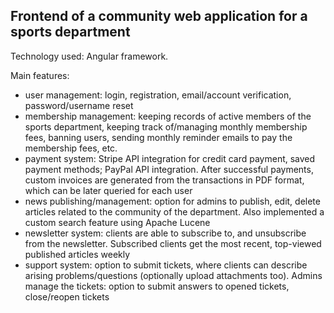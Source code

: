 ## Frontend of a community web application for a sports department
Technology used: Angular framework.

Main features:
* user management: login, registration, email/account verification, password/username reset
* membership management: keeping records of active members of the sports department, keeping
track of/managing monthly membership fees, banning users, sending monthly reminder emails to
pay the membership fees, etc.
* payment system: Stripe API integration for credit card payment, saved payment methods; PayPal API
integration. After successful payments, custom invoices are generated from the transactions in PDF
format, which can be later queried for each user
* news publishing/management: option for admins to publish, edit, delete articles related to the
community of the department. Also implemented a custom search feature using Apache Lucene
* newsletter system: clients are able to subscribe to, and unsubscribe from the newsletter. Subscribed
clients get the most recent, top-viewed published articles weekly
* support system: option to submit tickets, where clients can describe arising problems/questions
(optionally upload attachments too). Admins manage the tickets: option to submit answers to
opened tickets, close/reopen tickets
